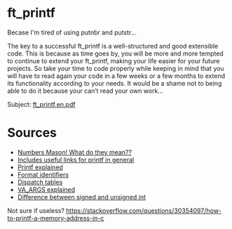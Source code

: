 # ft_printf

  Becase I'm tired of using putnbr and putstr...

  The key to a successful ft_printf is a well-structured and good extensible code. This
  is because as time goes by, you will be more and more tempted to continue to extend
  your ft_printf, making your life easier for your future projects. So take your time to
  code properly while keeping in mind that you will have to read again your code in a few
  weeks or a few months to extend its functionality according to your needs. It would be a
  shame not to being able to do it because your can’t read your own work...

  Subject: [ft_printf.en.pdf](https://github.com/tlahin/ft_printf/files/8990312/ft_printf.en.pdf)
  
# Sources

  - [Numbers Mason! What do they mean??](https://www.cuemath.com/numbers/number-systems/)
  - [Includes useful links for printf in general](https://medium.com/my-journey-at-42-silicon-valley-as-a-non-cs-major/project-4-printf-function-6396c78ac22e)
  - [Printf explained](https://cplusplus.com/reference/cstdio/printf/)
  - [Format identifiers](https://www.lix.polytechnique.fr/~liberti/public/computing/prog/c/C/FUNCTIONS/format.html)
  - [Dispatch tables](https://blog.alicegoldfuss.com/function-dispatch-tables)
  - [VA_ARGS explained](https://www.eskimo.com/~scs/cclass/int/sx11b.html)
  - [Difference between signed and unsigned int](https://stackoverflow.com/questions/9045436/the-real-difference-between-int-and-unsigned-int)
  
  Not sure if useless? https://stackoverflow.com/questions/30354097/how-to-printf-a-memory-address-in-c
